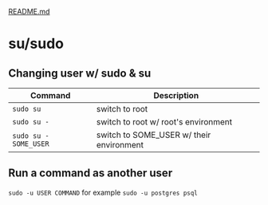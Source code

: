 [README.md](README.md)

# su/sudo

## Changing user w/ sudo & su

| Command               | Description                              |
|-----------------------|------------------------------------------|
| `sudo su`             | switch to root                           |
| `sudo su -`           | switch to root w/ root's environment     |
| `sudo su - SOME_USER` | switch to SOME_USER w/ their environment |

## Run a command as another user

`sudo -u USER COMMAND` for example `sudo -u postgres psql`